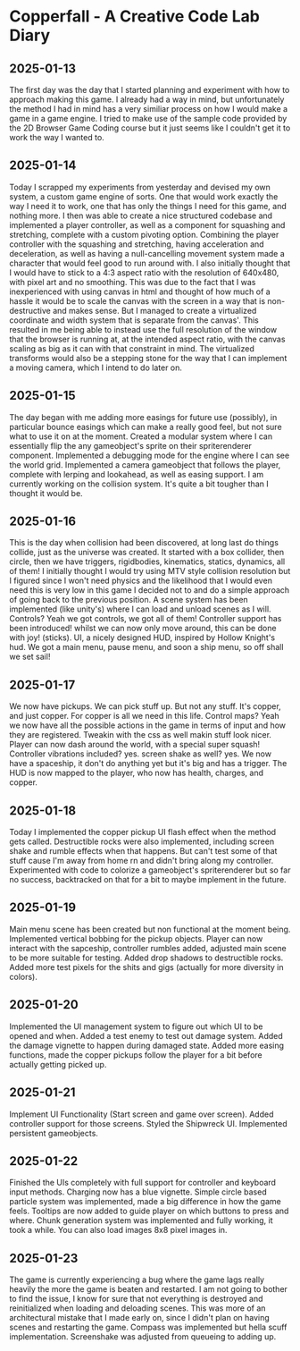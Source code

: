 # Copperfall - A Creative Code Lab Diary

## 2025-01-13
The first day was the day that I started planning and experiment with how to approach making this game. I already had a way in mind, but unfortunately the method I had in mind has a very similiar process on how I would make a game in a game engine. I tried to make use of the sample code provided by the 2D Browser Game Coding course but it just seems like I couldn't get it to work the way I wanted to.

## 2025-01-14
Today I scrapped my experiments from yesterday and devised my own system, a custom game engine of sorts. One that would work exactly the way I need it to work, one that has only the things I need for this game, and nothing more. I then was able to create a nice structured codebase and implemented a player controller, as well as a component for squashing and stretching, complete with a custom pivoting option. Combining the player controller with the squashing and stretching, having acceleration and deceleration, as well as having a null-cancelling movement system made a character that would feel good to run around with. I also initially thought that I would have to stick to a 4:3 aspect ratio with the resolution of 640x480, with pixel art and no smoothing. This was due to the fact that I was inexperienced with using canvas in html and thought of how much of a hassle it would be to scale the canvas with the screen in a way that is non-destructive and makes sense. But I managed to create a virtualized coordinate and width system that is separate from the canvas'. This resulted in me being able to instead use the full resolution of the window that the browser is running at, at the intended aspect ratio, with the canvas scaling as big as it can with that constraint in mind. The virtualized transforms would also be a stepping stone for the way that I can implement a moving camera, which I intend to do later on.

## 2025-01-15
The day began with me adding more easings for future use (possibly), in particular bounce easings which can make a really good feel, but not sure what to use it on at the moment. Created a modular system where I can essentially flip the any gameobject's sprite on their spriterenderer component. Implemented a debugging mode for the engine where I can see the world grid. Implemented a camera gameobject that follows the player, complete with lerping and lookahead, as well as easing support. I am currently working on the collision system. It's quite a bit tougher than I thought it would be.

## 2025-01-16
This is the day when collision had been discovered, at long last do things collide, just as the universe was created. It started with a box collider, then circle, then we have triggers, rigidbodies, kinematics, statics, dynamics, all of them! I initially thought I would try using MTV style collision resolution but I figured since I won't need physics and the likelihood that I would even need this is very low in this game I decided not to and do a simple approach of going back to the previous position. A scene system has been implemented (like unity's) where I can load and unload scenes as I will. Controls? Yeah we got controls, we got all of them! Controller support has been introduced! whilst we can now only move around, this can be done with joy! (sticks). UI, a nicely designed HUD, inspired by Hollow Knight's hud. We got a main menu, pause menu, and soon a ship menu, so off shall we set sail!

## 2025-01-17
We now have pickups. We can pick stuff up. But not any stuff. It's copper, and just copper. For copper is all we need in this life. Control maps? Yeah we now have all the possible actions in the game in terms of input and how they are registered. Tweakin with the css as well makin stuff look nicer. Player can now dash around the world, with a special super squash! Controller vibrations included? yes. screen shake as well? yes. We now have a spaceship, it don't do anything yet but it's big and has a trigger. The HUD is now mapped to the player, who now has health, charges, and copper.

## 2025-01-18
Today I implemented the copper pickup UI flash effect when the method gets called. Destructible rocks were also implemented, including screen shake and rumble effects when that happens. But can't test some of that stuff cause I'm away from home rn and didn't bring along my controller. Experimented with code to colorize a gameobject's spriterenderer but so far no success, backtracked on that for a bit to maybe implement in the future.

## 2025-01-19
Main menu scene has been created but non functional at the moment being. Implemented vertical bobbing for the pickup objects. Player can now interact with the sapceship, controller rumbles added, adjusted main scene to be more suitable for testing. Added drop shadows to destructible rocks. Added more test pixels for the shits and gigs (actually for more diversity in colors).


## 2025-01-20
Implemented the UI management system to figure out which UI to be opened and when. Added a test enemy to test out damage system. Added the damage vignette to happen during damaged state. Added more easing functions, made the copper pickups follow the player for a bit before actually getting picked up.

## 2025-01-21
Implement UI Functionality (Start screen and game over screen). Added controller support for those screens. Styled the Shipwreck UI. Implemented persistent gameobjects.

## 2025-01-22
Finished the UIs completely with full support for controller and keyboard input methods. Charging now has a blue vignette. Simple circle based particle system was implemented, made a big difference in how the game feels. Tooltips are now added to guide player on which buttons to press and where. Chunk generation system was implemented and fully working, it took a while. You can also load images 8x8 pixel images in.

## 2025-01-23
The game is currently experiencing a bug where the game lags really heavily the more the game is beaten and restarted. I am not going to bother to find the issue, I know for sure that not everything is destroyed and reinitialized when loading and deloading scenes. This was more of an architectural mistake that I made early on, since I didn't plan on having scenes and restarting the game. Compass was implemented but hella scuff implementation. Screenshake was adjusted from queueing to adding up.